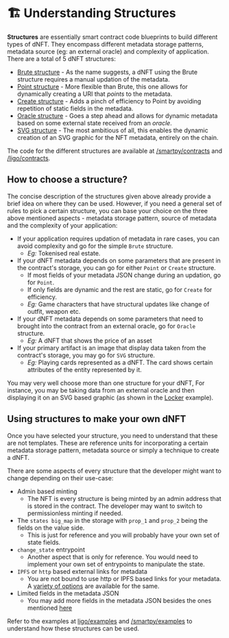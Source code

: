 # 🏗️ Understanding Structures

**Structures** are essentially smart contract code blueprints to build different types of dNFT. They encompass different metadata storage patterns, metadata source (eg: an external oracle) and complexity of application. There are a total of 5 dNFT structures:

- [Brute structure]() - As the name suggests, a dNFT using the Brute structure requires a manual updation of the metadata.
- [Point structure]() - More flexible than Brute, this one allows for dynamically creating a URI that _points_ to the metadata.
- [Create structure]() - Adds a pinch of efficiency to Point by avoiding repetition of static fields in the metadata.
- [Oracle structure]() - Goes a step ahead and allows for dynamic metadata based on some external state received from an _oracle_.
- [SVG structure]() - The most ambitious of all, this enables the dynamic creation of an SVG graphic for the NFT metadata, entirely on the chain.

The code for the different structures are available at [/smartpy/contracts](https://github.com/AnshuJalan/tezos-dNFT/tree/master/smartpy/contracts) and [/ligo/contracts](https://github.com/AnshuJalan/tezos-dNFT/tree/master/ligo/contracts).

## How to choose a structure?

The concise description of the structures given above already provide a brief idea on where they can be used. However, if you need a general set of rules to pick a certain structure, you can base your choice on the three above mentioned aspects - metadata storage pattern, source of metadata and the complexity of your application:

- If your application requires updation of metadata in rare cases, you can avoid complexity and go for the simple `Brute` structure.
  - _Eg:_ Tokenised real estate.
- If your dNFT metadata depends on some parameters that are present in the contract's storage, you can go for either `Point` or `Create` structure.
  - If most fields of your metadata JSON change during an updation, go for `Point`.
  - If only fields are dynamic and the rest are static, go for `Create` for efficiency.
  - _Eg:_ Game characters that have structural updates like change of outfit, weapon etc.
- If your dNFT metadata depends on some parameters that need to brought into the contract from an external oracle, go for `Oracle` structure.
  - _Eg:_ A dNFT that shows the price of an asset
- If your primary artifact is an image that display data taken from the contract's storage, you may go for `SVG` structure.
  - _Eg:_ Playing cards represented as a dNFT. The card shows certain attributes of the entity represented by it.

You may very well choose more than one structure for your dNFT, For instance, you may be taking data from an external oracle and then displaying it on an SVG based graphic (as shown in the [Locker]() example).

## Using structures to make your own dNFT

Once you have selected your structure, you need to understand that these are not templates. These are reference units for incorporating a certain metadata storage pattern, metadata source or simply a technique to create a dNFT.

There are some aspects of every structure that the developer might want to change depending on their use-case:

- Admin based minting
  - The NFT is every structure is being minted by an admin address that is stored in the contract. The developer may want to switch to permissionless minting if needed.
- The `states big_map` in the storage with `prop_1` and `prop_2` being the fields on the value side.
  - This is just for reference and you will probably have your own set of state fields.
- `change_state` entrypoint
  - Another aspect that is only for reference. You would need to implement your own set of entrypoints to manipulate the state.
- `IPFS` or `http` based external links for metadata
  - You are not bound to use http or IPFS based links for your metadata. A [variety of options](https://gitlab.com/tezos/tzip/-/blob/master/proposals/tzip-16/tzip-16.md#metadata-uris) are available for the same.
- Limited fields in the metadata JSON
  - You may add more fields in the metadata JSON besides the ones mentioned [here]()

Refer to the examples at [ligo/examples](https://github.com/AnshuJalan/tezos-dNFT/tree/master/ligo/examples) and [/smartpy/examples](https://github.com/AnshuJalan/tezos-dNFT/tree/master/smartpy/examples) to understand how these structures can be used.
